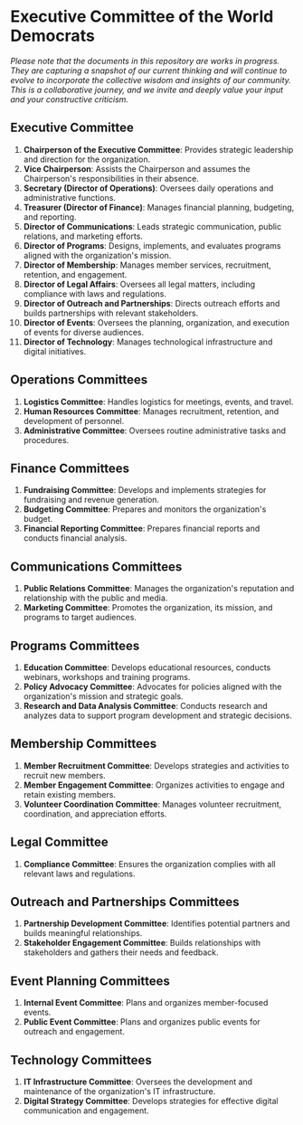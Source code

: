 # Executive Committee of the World Democrats

*Please note that the documents in this repository are works in progress. They are capturing a snapshot of our current thinking and will continue to evolve to incorporate the collective wisdom and insights of our community. This is a collaborative journey, and we invite and deeply value your input and your constructive criticism.*

## Executive Committee
1. **Chairperson of the Executive Committee**: Provides strategic leadership and direction for the organization.
2. **Vice Chairperson**: Assists the Chairperson and assumes the Chairperson's responsibilities in their absence.
3. **Secretary (Director of Operations)**: Oversees daily operations and administrative functions.
4. **Treasurer (Director of Finance)**: Manages financial planning, budgeting, and reporting.
5. **Director of Communications**: Leads strategic communication, public relations, and marketing efforts.
6. **Director of Programs**: Designs, implements, and evaluates programs aligned with the organization's mission.
7. **Director of Membership**: Manages member services, recruitment, retention, and engagement.
8. **Director of Legal Affairs**: Oversees all legal matters, including compliance with laws and regulations.
9. **Director of Outreach and Partnerships**: Directs outreach efforts and builds partnerships with relevant stakeholders.
10. **Director of Events**: Oversees the planning, organization, and execution of events for diverse audiences.
11. **Director of Technology**: Manages technological infrastructure and digital initiatives.

## Operations Committees
1. **Logistics Committee**: Handles logistics for meetings, events, and travel.
2. **Human Resources Committee**: Manages recruitment, retention, and development of personnel.
3. **Administrative Committee**: Oversees routine administrative tasks and procedures.

## Finance Committees
1. **Fundraising Committee**: Develops and implements strategies for fundraising and revenue generation.
2. **Budgeting Committee**: Prepares and monitors the organization's budget.
3. **Financial Reporting Committee**: Prepares financial reports and conducts financial analysis.

## Communications Committees
1. **Public Relations Committee**: Manages the organization's reputation and relationship with the public and media.
2. **Marketing Committee**: Promotes the organization, its mission, and programs to target audiences.

## Programs Committees
1. **Education Committee**: Develops educational resources, conducts webinars, workshops and training programs.
2. **Policy Advocacy Committee**: Advocates for policies aligned with the organization's mission and strategic goals.
3. **Research and Data Analysis Committee**: Conducts research and analyzes data to support program development and strategic decisions.

## Membership Committees
1. **Member Recruitment Committee**: Develops strategies and activities to recruit new members.
2. **Member Engagement Committee**: Organizes activities to engage and retain existing members.
3. **Volunteer Coordination Committee**: Manages volunteer recruitment, coordination, and appreciation efforts.

## Legal Committee
1. **Compliance Committee**: Ensures the organization complies with all relevant laws and regulations.

## Outreach and Partnerships Committees
1. **Partnership Development Committee**: Identifies potential partners and builds meaningful relationships.
2. **Stakeholder Engagement Committee**: Builds relationships with stakeholders and gathers their needs and feedback.

## Event Planning Committees
1. **Internal Event Committee**: Plans and organizes member-focused events.
2. **Public Event Committee**: Plans and organizes public events for outreach and engagement.

## Technology Committees
1. **IT Infrastructure Committee**: Oversees the development and maintenance of the organization's IT infrastructure.
2. **Digital Strategy Committee**: Develops strategies for effective digital communication and engagement.
